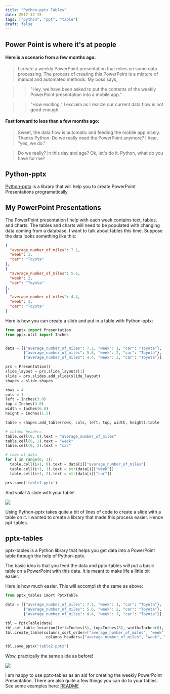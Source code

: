 ```yaml
---
title: "Python-pptx Tables"
date: 2017-12-15
tags: ["python", "ppt", "table"]
draft: false
---
```


## Power Point is where it's at people

#### Here is a scenario from a few months ago:

> I create a weekly PowerPoint presentation that relies on some data processing.  The process
of creating this PowerPoint is a mixture of manual and automated methods.  My boss says,

>> "Hey, we have been asked to put the contents of the weekly PowerPoint presentation into a mobile app."

>> "How exciting," I exclaim as I realize our current data flow is not good enough.  

#### Fast forward to less than a few months ago:

> Sweet, the data flow is automatic and feeding the mobile app nicely.  Thanks Python.
Do we really need the PowerPoint anymore?  I hear, "yes, we do."

> Do we really?  In this day and age?  Ok, let's do it.  Python, what do you have for me?


## Python-pptx

[Python-pptx](https://github.com/scanny/python-pptx) is a library that will help you
 to create PowerPoint Presentations programatically.


## My PowerPoint Presentations

The PowerPoint presentation I help with each week contains text, tables, and charts.
The tables and charts will need to be populated with changing data coming from a database.
I want to talk about tables this time.  Suppose the data looks something like this:

```json
{
  "average_number_of_miles": 7.1,
  "week": 1,
  "car": "Toyota"
},
{
  "average_number_of_miles": 5.6,
  "week": 2,
  "car": "Toyota"
},
{
  "average_number_of_miles": 4.4,
  "week": 3,
  "car": "Toyota"
}
```
Here is how you can create a slide and put in a table with Python-pptx:

```python
from pptx import Presentation
from pptx.util import Inches


data = [{"average_number_of_miles": 7.1, "week": 1, "car": "Toyota"},
        {"average_number_of_miles": 5.6, "week": 2, "car": "Toyota"},
        {"average_number_of_miles": 4.4, "week": 3, "car": "Toyota"}]

prs = Presentation()
slide_layout = prs.slide_layouts[1]
slide = prs.slides.add_slide(slide_layout)
shapes = slide.shapes

rows = 4
cols = 3
left = Inches(3.0)
top = Inches(3.0)
width = Inches(6.0)
height = Inches(1.5)

table = shapes.add_table(rows, cols, left, top, width, height).table

# column headers
table.cell(0, 0).text = "average_number_of_miles"
table.cell(0, 1).text = "week"
table.cell(0, 2).text = "car"

# rows of data
for i in range(0, 3):
  table.cell(i+1, 0).text = data[i]["average_number_of_miles"]
  table.cell(i+1, 1).text = str(data[i]["week"])
  table.cell(i+1, 2).text = str(data[i]["car"])

prs.save('table1.pptx')
```
And voila! A slide with your table!

<img src="/img/table1.png"> </img>

Using Python-pptx takes quite a bit of lines of code to create a slide with a table on it.  I wanted to create a library that
made this process easier.  Hence ppt-tables.


pptx-tables
-----------

pptx-tables is a Python library that helps you get data into a PowerPoint table through
the help of Python-pptx.

The basic idea is that you feed the data and pptx-tables will put a basic
table on a PowerPoint with this data.  It is meant to make life a little bit easier.  

Here is how much easier.  This will accomplish the same as above:
```python
from pptx_tables imort PptxTable

data = [{"average_number_of_miles": 7.1, "week": 1, "car": "Toyota"},
        {"average_number_of_miles": 5.6, "week": 2, "car": "Toyota"},
        {"average_number_of_miles": 4.4, "week": 3, "car": "Toyota"}]

tbl = PptxTable(data)
tbl.set_table_location(left=Inches(3), top=Inches(3), width=Inches(6), height=Inches(1.5))
tbl.create_table(columns_sort_order=["average_number_of_miles", "week", "car"]
                  columns_headers=["average_number_of_miles", "week", "car"])

tbl.save_pptx("table2.pptx")
```
Wow, practically the same slide as before!

<img src="/img/table2.png"> </img>


I am happy to use pptx-tables as an aid for creating the weekly PowerPoint Presentation.  There
are also quite a few things you can do to your tables.  See some examples here: [README](https://github.com/liamcryan/pptx-tables/blob/master/README.rst)
